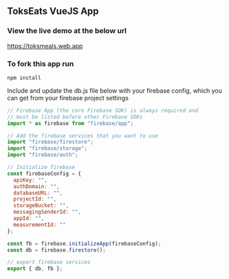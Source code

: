 ## ToksEats VueJS App

### View the live demo at the below url

https://toksmeals.web.app

### To fork this app run

```shell
npm install
```

Include and update the db.js file below with your firebase config, which you can get from your firebase project settings

```js
// Firebase App (the core Firebase SDK) is always required and
// must be listed before other Firebase SDKs
import * as firebase from "firebase/app";

// Add the firebase services that you want to use
import "firebase/firestore";
import "firebase/storage";
import "firebase/auth";

// Initialize firebase
const firebaseConfig = {
  apiKey: "",
  authDomain: "",
  databaseURL: "",
  projectId: "",
  storageBucket: "",
  messagingSenderId: "",
  appId: "",
  measurementId: ""
};

const fb = firebase.initializeApp(firebaseConfig);
const db = firebase.firestore();

// export firebase services
export { db, fb };
```
